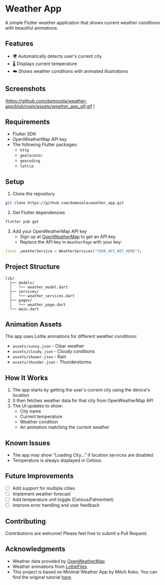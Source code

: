 # Weather App

A simple Flutter weather application that shows current weather conditions with beautiful animations.

## Features

- 🌍 Automatically detects user's current city
- 🌡️ Displays current temperature
- ☁️ Shows weather conditions with animated illustrations

## Screenshots

(<https://github.com/damooola/weather-app/blob/main/assets/weather_app_gif.gif>
)

## Requirements

- Flutter SDK
- OpenWeatherMap API key
- The following Flutter packages:
  - `http`
  - `geolocator`
  - `geocoding`
  - `lottie`

## Setup

1. Clone the repository

```bash
git clone https://github.com/damooola/weather_app.git
```

2. Get Flutter dependencies

```bash
flutter pub get
```

3. Add your OpenWeatherMap API key
   - Sign up at [OpenWeatherMap](https://openweathermap.org/api) to get an API key
   - Replace the API key in `WeatherPage` with your key:

```dart
final _weatherService = WeatherServices("YOUR_API_KEY_HERE");
```

## Project Structure

```
lib/
  ├── models/
  │   └── weather_model.dart
  ├── services/
  │   └── weather_services.dart
  ├── pages/
  │   └── weather_page.dart
  └── main.dart
```

## Animation Assets

The app uses Lottie animations for different weather conditions:

- `assets/sunny.json` - Clear weather
- `assets/cloudy.json` - Cloudy conditions
- `assets/shower.json` - Rain
- `assets/thunder.json` - Thunderstorms

## How It Works

1. The app starts by getting the user's current city using the device's location
2. It then fetches weather data for that city from OpenWeatherMap API
3. The UI updates to show:
   - City name
   - Current temperature
   - Weather condition
   - An animation matching the current weather

## Known Issues

- The app may show "Loading City..." if location services are disabled
- Temperature is always displayed in Celsius

## Future Improvements

- [ ] Add support for multiple cities
- [ ] Implement weather forecast
- [ ] Add temperature unit toggle (Celsius/Fahrenheit)
- [ ] Improve error handling and user feedback

## Contributing

Contributions are welcome! Please feel free to submit a Pull Request.

## Acknowledgments

- Weather data provided by [OpenWeatherMap](https://openweathermap.org/)
- Weather animations from [LottieFiles](https://lottiefiles.com/)
- This project is based on Minimal Weather App by Mitch Koko. You can find     the original tutorial [here](https://youtu.be/yLtpMqvMgdY?si=Ax9qaewb3fwYEvPH).
